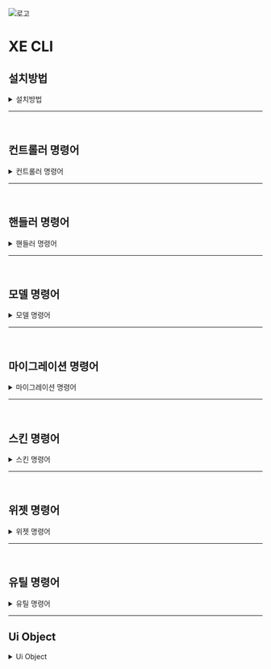 ![로고](https://github.com/xpressengine/xe_cli/blob/master/logo.png?raw=true)

# XE CLI

## 설치방법

<details>
<summary>설치방법</summary>

<p>

XpressEngine3이(가) 설치된 디렉토리에 들어가서 아래 명령어를 cli 환경에서 실행합니다.

```
cd privates
git clone https://github.com/xpressengine/xe_cli.git
```

<br>
XE CLI Repository가 복제되었다면 XpressEngine3이(가) 설치된 루트로 이동해 아래 명령어를 실행합니다.

```
php artisan plugin:private_install xe_cli
```

<br>
이후 아래 명령어로 XE CLI 플러그인을 활성화시켜 주세요.

```
php artisan plugin:activate xe_cli
```

</p>
</details>

---

<br>

## 컨트롤러 명령어

<details>
<summary>컨트롤러 명령어</summary>

<p>

###  * Make Controller

특정 도메인 (name)에 대한 Controller 파일을 생성해줍니다.

```
php artisan xe_cli:make:controller 
    {plugin : 새로운 컨트롤러를 생성할 플러그인 이름}
    {name : 도메인 이름} 
    {--resource : Laravel Resource 형태에 맞춰 생성}
    {--force : 기존 파일 삭제 후 새롭게 생성}
```

#### Command 예시

```
php artisan xe_cli:make:controller xe_cli exam   
php artisan xe_cli:make:controller xe_cli exam --resource  
php artisan xe_cli:make:controller xe_cli exam --force    
php artisan xe_cli:make:controller xe_cli exam --force --resource    
```

<br>

###  * Make BackOffice Controller

특정 도메인 (name)에 대한 BackOffice Controller 파일을 생성해줍니다.

```
php artisan xe_cli:make:backOfficeController 
    {plugin : 새로운 컨트롤러를 생성할 플러그인 이름}
    {name : 도메인 이름} 
    {--complete : 완성된 형태로 생성 (라우트/모델/핸들러 등 관련 파일을 같이 생성됩니다.)}
    {--force : 기존 파일 삭제 후 새롭게 생성}
```

#### Command 예시

```
php artisan xe_cli:make:backOfficeController xe_cli exam
php artisan xe_cli:make:backOfficeController xe_cli exam --complete
php artisan xe_cli:make:backOfficeController xe_cli exam --force
php artisan xe_cli:make:backOfficeController xe_cli exam --force --complete
```

<br>

###  * Make Client Controller

특정 도메인 (name)에 대한 Client Controller 파일을 생성해줍니다.

```
php artisan xe_cli:make:clientController 
    {plugin : 새로운 컨트롤러를 생성할 플러그인 이름}
    {name : 도메인 이름} 
    {--resource : Laravel Resource 형태에 맞춰 생성}
    {--force : 기존 파일 삭제 후 새롭게 생성}
```

#### 예시

```
php artisan xe_cli:make:clientController xe_cli exam
php artisan xe_cli:make:clientController xe_cli exam --resource
php artisan xe_cli:make:clientController xe_cli exam --force
php artisan xe_cli:make:clientController xe_cli exam --resource --force
```

<br>

###  * Make API Controller

특정 도메인 (name)에 대한 API Controller 파일을 생성해줍니다.

```
php artisan xe_cli:make:apiController 
    {plugin : 새로운 컨트롤러를 생성할 플러그인 이름}
    {name : 도메인 이름} 
    {--complete : 완성된 형태로 생성}
    {--force : 기존 파일 삭제 후 새롭게 생성}
```

#### 예시

```
php artisan xe_cli:make:apiController xe_cli exam
php artisan xe_cli:make:apiController xe_cli exam --complete
php artisan xe_cli:make:apiController xe_cli exam --force
php artisan xe_cli:make:apiController xe_cli exam --complete --force
```

</p>
</details>

---

<br>

## 핸들러 명령어

<details>
<summary>핸들러 명령어</summary>

<p>

###  * Make Handler

특정 도메인 (name)에 대한 Handler 파일을 생성해줍니다.

```
php artisan xe_cli:make:handler 
    {plugin}
    {name}
    {--complete : 완성된 형태로 생성 (모델/마이그레이션 등 관련 파일을 같이 생성됩니다.)}
    {--force : 기존 파일 삭제 후 새롭게 생성}
```

#### 예시

```
php artisan xe_cli:make:handler xe_cli exam
php artisan xe_cli:make:handler xe_cli exam --complete
php artisan xe_cli:make:handler xe_cli exam --force
php artisan xe_cli:make:handler xe_cli exam --complete --force
```

<br>

###  * Make Message Handler

특정 도메인 (name)에 대한 Message Handler 파일을 생성해줍니다.

```
php artisan xe_cli:make:messageHandler 
    {plugin}
    {name}
    {--complete : 완성된 형태로 생성}
    {--force : 기존 파일 삭제 후 새롭게 생성}
```

#### 예시

```
php artisan xe_cli:make:messageHandler xe_cli exam
php artisan xe_cli:make:messageHandler xe_cli exam --complete
php artisan xe_cli:make:messageHandler xe_cli exam --force
php artisan xe_cli:make:messageHandler xe_cli exam --complete --force
```

<br>

###  * Make Validation Handler

특정 도메인 (name)에 대한 Validation Handler 파일을 생성해줍니다.

```
php artisan xe_cli:make:validationHandler 
    {plugin}
    {name}
    {--complete : 완성된 형태로 생성}
    {--force : 기존 파일 삭제 후 새롭게 생성}
```

#### 예시

```
php artisan xe_cli:make:validationHandler xe_cli exam
php artisan xe_cli:make:validationHandler xe_cli exam --complete
php artisan xe_cli:make:validationHandler xe_cli exam --force
php artisan xe_cli:make:validationHandler xe_cli exam --complete --force
```

</p>
</details>

---

<br>

## 모델 명령어

<details>
<summary>모델 명령어</summary>
<p>

### * Make Model

특정 도메인 (name)에 대한 Model 파일을 생성해줍니다.

```
php artisan xe_cli:make:model 
    {plugin}
    {name} 
    {--migration : 테이블 마이그레이션 파일 생성}
    {--table= : 모델의 테이블 이름 설정}
    {--pk=id : 모델에서 사용할 프라이머리 키 설정}
    {--soft-deletes : soft-deletes 기능을 사용할 수 있도록 설정}
    {--incrementing : incrementing 기능을 사용할 수 있도록 설정}
    {--timestamps : timestamps 기능을 사용할 수 있도록 설정}
    {--force : 기존 파일 삭제 후 새롭게 생성}
```

#### 예시

```
php artisan xe_cli:make:model xe_cli exam
php artisan xe_cli:make:model xe_cli exam --migration
php artisan xe_cli:make:model xe_cli exam --table=xe_hub_table
php artisan xe_cli:make:model xe_cli exam --table=xe_hub_table --soft-deletes
php artisan xe_cli:make:model xe_cli exam --soft-deletes
php artisan xe_cli:make:model xe_cli exam --soft-deletes --force
php artisan xe_cli:make:model xe_cli exam --soft-deletes --timestamps --force
php artisan xe_cli:make:model xe_cli exam --timestamps --force
```

</p>
</details>

---

<br>

## 마이그레이션 명령어

<details>
<summary>마이그레이션 명령어</summary>
<p>

### * Session - Database Table 마이그레이션

세션을 데이터베이스에서 관리하기 위해 관련된 Table, Config 를 추가해줍니다.

```
php artisan xe_cli:migrate:sessionDatabase
```

<br>

### * Queue - Database Table 마이그레이션

큐를 데이터베이스에서 관리하기 위해 관련된 Table, Config 를 추가해줍니다.

```
php artisan xe_cli:migrate:queueDatabase
```

<br>

### * Make Migration Table

테이블에 대한 마이그레이션 파일을 생성해줍니다.

```
xe_cli:make:migrationTable {plugin} {name} 
    {--pk=id : 테이블에서 사용할 프라이머리 키 설정}
    {--model : 마이그레이션에 대한 모델 파일을 생성}
    {--soft-deletes : soft-deletes 기능을 사용할 수 있도록 설정}
    {--incrementing : incrementing 기능을 사용할 수 있도록 설정}
    {--timestamps : timestamps 기능을 사용할 수 있도록 설정}
    {--force : 기존 파일 삭제 후 새롭게 생성}
```

#### 예시

```
php artisan xe_cli:make:migrationTable xe_cli exam --model
php artisan xe_cli:make:migrationTable xe_cli exam
php artisan xe_cli:make:migrationTable xe_cli exam --soft-delets
php artisan xe_cli:make:migrationTable xe_cli exam --model --soft-deletes
php artisan xe_cli:make:migrationTable xe_cli exam --force --timestamps
php artisan xe_cli:make:migrationTable xe_cli exam --force
php artisan xe_cli:make:migrationTable xe_cli exam --timestamps
```

<br>

### * Make Migration Resource

플러그인에서 제공하는 마이그레이션을 관리하는 마이그레이션 리소스 파일을 생성해줍니다.

```
xe_cli:make:migrationResource {plugin}
```

</p>
</details>

---

<br>

## 스킨 명령어

<details>
<summary>스킨 명령어</summary>
<p>

### * Make User Auth Skin

회원 가입/로그인 스킨을 생성해줍니다.  
(관리자 > 테마 디자인 > 글로벌 메뉴 스킨에서 사이트 내 회원 가입/로그인 스킨을 설정할 수 있습니다.)

```
php artisan xe_cli:make:userAuthSkin 
    {plugin_name : 스킨을 생성할 플러그인 이름}
    {skin_name : 스킨 이름}
```

#### 예시

```
php artisan xe_cli:make:userAuthSkin xe_cli exam
php artisan xe_cli:make:userAuthSkin xe_cli test
```

<br>

### * Make User Settings Skin

회원 가입/로그인 스킨을 생성해줍니다.  
(관리자 > 테마 디자인 > 글로벌 메뉴 스킨에서 사이트 내 마이페이지 스킨을 설정할 수 있습니다.)

```
php artisan xe_cli:make:userSettingsSkin 
    {plugin_name : 스킨을 생성할 플러그인 이름}
    {skin_name : 스킨 이름}
```

#### 예시

```
php artisan xe_cli:make:userSettingsSkin xe_cli exam
php artisan xe_cli:make:userSettingsSkin xe_cli test
```

<br>

### * Make User Profile Skin

회원 프로필 스킨을 생성해줍니다.  
(관리자 > 테마 디자인 > 글로벌 메뉴 스킨에서 사이트 내 프로필 스킨을 설정할 수 있습니다.)

```
php artisan xe_cli:make:userProfileSkin
    {plugin_name : 스킨을 생성할 플러그인 이름}
    {skin_name : 스킨 이름}
```

#### 예시

```
php artisan xe_cli:make:userProfileSkin xe_cli exam
php artisan xe_cli:make:userProfileSkin xe_cli test
```

<br>

### * Make Error Skin

에러 스킨을 적용하기 위해선 /config/production/view.php 파일을 수정해줘야 합니다.

```
php artisan xe_cli:make:errorSkin 
    {plugin_name : 새로운 에러 스킨을 생성할 플러그인 이름}
    {skin_name :  새롭게 생성할 에러 스킨의 이름}
```

/config/production/view.php 에 수정할 코드는 아래와 같습니다.
```
<?php

/**
 * view.php
 *
 * PHP version 7
 *
 * @category    Config
 * @license     https://opensource.org/licenses/MIT MIT
 * @link        https://laravel.com
 */

return [
	/*
	|--------------------------------------------------------------------------
	| Error View Path
	|--------------------------------------------------------------------------
	|
	| This option using by Exception/Handler.
	|  - if use file in the plugin : 'path' => 'plugin_name::view.path'
	|  - without theme : 'theme' => false
	|
	*/
    'error' => [
        'path' => 'View Path',
    ],
];

```

#### 예시

```
php artisan xe_cli:make:errorSkin xe_cli exam
php artisan xe_cli:make:errorSkin xe_cli test
```

</p>
</details>

---

<br>

## 위젯 명령어

<details>
<summary>위젯 명령어</summary>
<p>

### * Make Widget

플러그인에 새로운 위젯 컴포넌트를 생성해줍니다.

```
php artisan xe_cli:make:widget 
    {plugin_name : 위젯을 생성할 플러그인 이름}
    {widget_name : 위젯 이름}
```

#### 예시

```
php artisan xe_cli:make:widget xe_cli exam
php artisan xe_cli:make:widget xe_cli test
```

### * Widget Code

입력된 값에 맞춰서 위젯 코드를 생성해줍니다.

json 값에 addslashes() 적용하기 위한 사이트.  
https://www.w3schools.com/php/phptryit.asp?filename=tryphp_func_string_addslashes

```
php artisan xe_cli:widgetCode
    {widget_id : 위젯 컴포넌트 아이디}
    {skin_id : 위젯에 대한 스킨 컴포넌트 아이디}
    {--inputs= : json에 addslashes가 적용된 형태로 입력}
```

#### 예시

```
----- CLI Command -----
php artisan xe_cli:widgetCode widget/xpressengine@contentInfo  widget/xpressengine@contentInfo/skin/xpressengine@default
php artisan xe_cli:widgetCode widget/news_client@news widget/news_client@news/skin/news_client@default

----- composer.json -----
"widget/xe_attendance@attendance": {... `<<< widget_id`
"widget/xe_attendance@attendance/skinxe_attendance@gongbuhae": {... `<<< skin_id`
```


</p>
</details>

---

<br>

## 유틸 명령어

<details>
<summary>유틸 명령어</summary>
<p>

### * Move MenuItem

대상이 되는 메뉴 아이템을 특정 메뉴로 이동시킵니다.

```
php artisan xe_cli:move:menuItem 
    {menu}
    {menuItem*}
    {--position=}
```

<br>

### * Set Menu Item's Order

메뉴 아이템의 순서를 변경합니다.

```
php artisan xe_cli:setPosition:menuItem 
    {menuItem}
    {position}
```

<br>

### * Set board contents editor config

보드 게시판 및 댓글 전체 혹은 특정부분만 Editor Config를 설정합니다

```
php artisan xe_cli:set:board_contents_editor_config
    {editor_type}
    {--only-board}
    {--only-comment}
    {--instance_id=*}
    
// {editor_type} : 설정할 에디터 타입 (예: editor/ckeditor@ckEditor)
// {--only-board} : 게시판만 설정
// {--only-comment} : 댓글만 설정
// {--instance_id=*} : 특정 대상 지정 (복수선택가능)
```

</p>
</details>

---

## Ui Object

<details>
<summary>Ui Object</summary>
<p>

### * Make Ui Object   
특정 이름을 가진 Ui Object 컴포넌트를 생성해줍니다.

```
php artisan xe_cli:make:ui_object 
    {plugin}
    {name} 
    {--skip}
```


Command 예시
```
php artisan xe_cli:make:ui_object xe_cli test1   
php artisan xe_cli:make:ui_object xe_cli test2   
```

</p>
</details>


